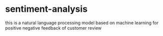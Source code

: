 # sentiment-analysis
this is a natural language processing model based on machine learning for positive negative feedback of customer review

